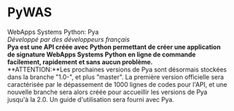 # PyWAS
WebApps Systems Python: Pya <br>
*Développé par des développeurs français* <br>
**Pya est une API créée avec Python permettant de créer une application de signature WebApps Systems Python en ligne de commande facilement, rapidement et sans aucun problème.** <br>
**ATTENTION:**Les prochaines versions de Pya sont désormais stockées dans la branche "1.0-", et plus "master". La première version officielle sera caractérisée par le dépassement de 1000 lignes de codes pour l'API, et une nouvelle branche sera alors créée pour accueillir les versions de Pya jusqu'à la 2.0. Un guide d'utilisation sera fourni avec Pya.
